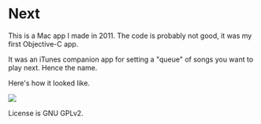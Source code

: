 # Next

This is a Mac app I made in 2011. The code is probably not good, it was my first Objective-C app.

It was an iTunes companion app for setting a "queue" of songs you want to play next. Hence the name.

Here's how it looked like.

![](http://i.imgur.com/1RqhcJ7.jpg)

License is GNU GPLv2.